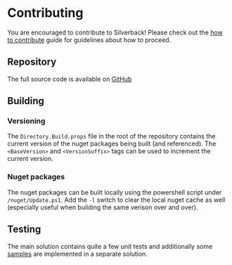 # Contributing

You are encouraged to contribute to Silverback! Please check out the [how to contribute](https://github.com/BEagle1984/silverback/blob/develop/CONTRIBUTING.md) guide for guidelines about how to proceed.

## Repository

The full source code is available on [GitHub](https://github.com/BEagle1984/silverback/)

## Building

### Versioning

The `Directory.Build.props` file in the root of the repository contains the current version of the nuget packages being built (and referenced). The `<BaseVersion>` and `<VersionSuffix>` tags can be used to increment the current version.

### Nuget packages

The nuget packages can be built locally using the powershell script under `/nuget/Update.ps1`. Add the `-l` switch to clear the local nuget cache as well (especially useful when building the same verison over and over).

## Testing

The main solution contains quite a few unit tests and additionally some [samples](xref:samples) are implemented in a separate solution.
